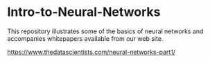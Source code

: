 # Intro-to-Neural-Networks
This repository illustrates some of the basics of neural networks and accompanies whitepapers available from our web site.  

https://www.thedatascientists.com/neural-networks-part1/


